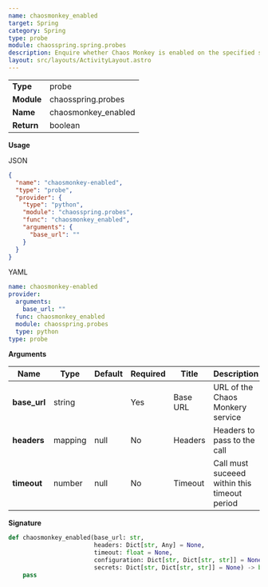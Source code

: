 ```yaml
---
name: chaosmonkey_enabled
target: Spring
category: Spring
type: probe
module: chaosspring.spring.probes
description: Enquire whether Chaos Monkey is enabled on the specified service
layout: src/layouts/ActivityLayout.astro
---
```


|            |                     |
| ---------- | ------------------- |
| **Type**   | probe               |
| **Module** | chaosspring.probes  |
| **Name**   | chaosmonkey_enabled |
| **Return** | boolean             |

**Usage**

JSON

```json
{
  "name": "chaosmonkey-enabled",
  "type": "probe",
  "provider": {
    "type": "python",
    "module": "chaosspring.probes",
    "func": "chaosmonkey_enabled",
    "arguments": {
      "base_url": ""
    }
  }
}
```

YAML

```yaml
name: chaosmonkey-enabled
provider:
  arguments:
    base_url: ""
  func: chaosmonkey_enabled
  module: chaosspring.probes
  type: python
type: probe
```

**Arguments**

| Name         | Type    | Default | Required | Title    | Description                                  |
| ------------ | ------- | ------- | -------- | -------- | -------------------------------------------- |
| **base_url** | string  |         | Yes      | Base URL | URL of the Chaos Monkery service             |
| **headers**  | mapping | null    | No       | Headers  | Headers to pass to the call                  |
| **timeout**  | number  | null    | No       | Timeout  | Call must suceeed within this timeout period |

**Signature**

```python
def chaosmonkey_enabled(base_url: str,
                        headers: Dict[str, Any] = None,
                        timeout: float = None,
                        configuration: Dict[str, Dict[str, str]] = None,
                        secrets: Dict[str, Dict[str, str]] = None) -> bool:
    pass
```

